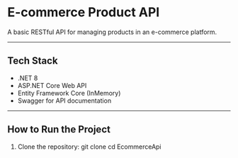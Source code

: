 # E-commerce Product API

A basic RESTful API for managing products in an e-commerce platform.

---

## Tech Stack
- .NET 8
- ASP.NET Core Web API
- Entity Framework Core (InMemory)
- Swagger for API documentation

---

## How to Run the Project
1. Clone the repository:
   git clone 
   cd EcommerceApi
